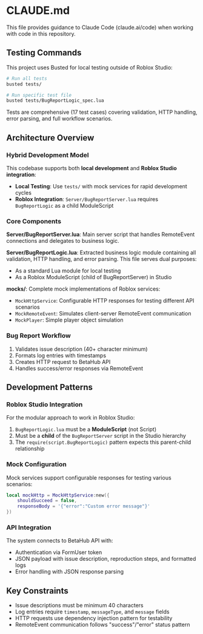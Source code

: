 # CLAUDE.md

This file provides guidance to Claude Code (claude.ai/code) when working with code in this repository.

## Testing Commands

This project uses Busted for local testing outside of Roblox Studio:

```bash
# Run all tests
busted tests/

# Run specific test file
busted tests/BugReportLogic_spec.lua
```

Tests are comprehensive (17 test cases) covering validation, HTTP handling, error parsing, and full workflow scenarios.

## Architecture Overview

### Hybrid Development Model
This codebase supports both **local development** and **Roblox Studio integration**:

- **Local Testing**: Use `tests/` with mock services for rapid development cycles
- **Roblox Integration**: `Server/BugReportServer.lua` requires `BugReportLogic` as a child ModuleScript

### Core Components

**Server/BugReportServer.lua**: Main server script that handles RemoteEvent connections and delegates to business logic.

**Server/BugReportLogic.lua**: Extracted business logic module containing all validation, HTTP handling, and error parsing. This file serves dual purposes:
- As a standard Lua module for local testing
- As a Roblox ModuleScript (child of BugReportServer) in Studio

**mocks/**: Complete mock implementations of Roblox services:
- `MockHttpService`: Configurable HTTP responses for testing different API scenarios
- `MockRemoteEvent`: Simulates client-server RemoteEvent communication
- `MockPlayer`: Simple player object simulation

### Bug Report Workflow
1. Validates issue description (40+ character minimum)
2. Formats log entries with timestamps
3. Creates HTTP request to BetaHub API
4. Handles success/error responses via RemoteEvent

## Development Patterns

### Roblox Studio Integration
For the modular approach to work in Roblox Studio:
1. `BugReportLogic.lua` must be a **ModuleScript** (not Script)
2. Must be a **child** of the `BugReportServer` script in the Studio hierarchy
3. The `require(script.BugReportLogic)` pattern expects this parent-child relationship

### Mock Configuration
Mock services support configurable responses for testing various scenarios:

```lua
local mockHttp = MockHttpService:new({
    shouldSucceed = false,
    responseBody = '{"error":"Custom error message"}'
})
```

### API Integration
The system connects to BetaHub API with:
- Authentication via FormUser token
- JSON payload with issue description, reproduction steps, and formatted logs
- Error handling with JSON response parsing

## Key Constraints

- Issue descriptions must be minimum 40 characters
- Log entries require `timestamp`, `messageType`, and `message` fields
- HTTP requests use dependency injection pattern for testability
- RemoteEvent communication follows "success"/"error" status pattern